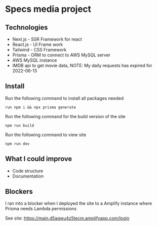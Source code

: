 # Specs media project

## Technologies
- Next.js - SSR Framework for react
- React.js - UI Frame work
- Tailwind - CSS Framework
- Prisma - ORM to connect to AWS MySQL server
- AWS MySQL instance
- IMDB api to get movie data, NOTE: My daily requests has expired for 2022-06-13

## Install

Run the following command to install all packages needed
```
run npm i && npx prisma generate
```

Run the following command for the build version of the site
```
npm run build
```

Run the following command to view site
```
npm run dev
```

## What I could improve
- Code structure
- Documentation

## Blockers
I ran into a blocker when I deployed the site to a Amplify instance where Prisma needs Lambda permissions

See site: https://main.d5aqwu4z5tecm.amplifyapp.com/login